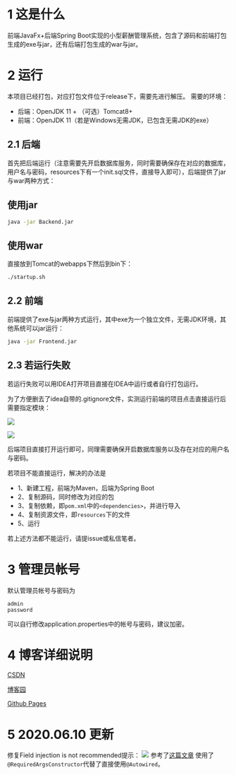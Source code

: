 # 1 这是什么
前端JavaFx+后端Spring Boot实现的小型薪酬管理系统，包含了源码和前端打包生成的exe与jar，还有后端打包生成的war与jar。

# 2 运行
本项目已经打包，对应打包文件位于release下，需要先进行解压。
需要的环境：
* 后端：OpenJDK 11 + （可选）Tomcat8+
* 前端：OpenJDK 11（若是Windows无需JDK，已包含无需JDK的exe）

## 2.1 后端
首先把后端运行（注意需要先开启数据库服务，同时需要确保存在对应的数据库，用户名与密码，resources下有一个init.sql文件，直接导入即可），后端提供了jar与war两种方式：
## 使用jar

```bash
java -jar Backend.jar
```

## 使用war

直接放到Tomcat的webapps下然后到bin下：

```bash
./startup.sh

```

## 2.2 前端

前端提供了exe与jar两种方式运行，其中exe为一个独立文件，无需JDK环境，其他系统可以jar运行：

```bash
java -jar Frontend.jar
```

## 2.3 若运行失败

若运行失败可以用IDEA打开项目直接在IDEA中运行或者自行打包运行。

为了方便删去了idea自带的.gitignore文件，实测运行前端的项目点击直接运行后需要指定模块：

![](https://img-blog.csdnimg.cn/20200606171719997.png)

![](https://img-blog.csdnimg.cn/20200606171810118.png)

后端项目直接打开运行即可，同理需要确保开启数据库服务以及存在对应的用户名与密码。

若项目不能直接运行，解决的办法是

* 1、新建工程，前端为Maven，后端为Spring Boot
* 2、复制源码，同时修改为对应的包
* 3、复制依赖，即`pom.xml`中的`<dependencies>`，并进行导入
* 4、复制资源文件，即`resources`下的文件
* 5、运行

若上述方法都不能运行，请提issue或私信笔者。

# 3 管理员帐号
默认管理员帐号与密码为

```
admin
password
```

可以自行修改application.properties中的帐号与密码，建议加密。

# 4 博客详细说明

[CSDN](https://blog.csdn.net/qq_27525611/article/details/105083135)

[博客园](https://www.cnblogs.com/6b7b5fc3/p/13054733.html)

[Github Pages](https://www.bingling.site/post/javafxspringbootyan-zheng-ma-gong-neng-de-xiao-xing-xin-chou-guan-li-xi-tong/)


# 5 2020.06.10 更新

修复Field injection is not recommended提示：
![](https://img-blog.csdnimg.cn/20200610210255455.png)
参考了[这篇文章](https://blog.csdn.net/jianzhang11/article/details/105283642)
使用了`@RequiredArgsConstructor`代替了直接使用`@Autowired`。



